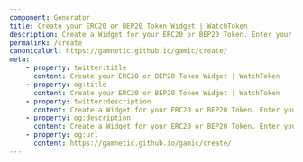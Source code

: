 ```yaml
---
component: Generator
title: Create your ERC20 or BEP20 Token Widget | WatchToken
description: Create a Widget for your ERC20 or BEP20 Token. Enter your ERC20 or BEP20 Token details, create a Widget and share it with your users.
permalink: /create
canonicalUrl: https://gamnetic.github.io/gamic/create/
meta:
    - property: twitter:title
      content: Create your ERC20 or BEP20 Token Widget | WatchToken
    - property: og:title
      content: Create your ERC20 or BEP20 Token Widget | WatchToken
    - property: twitter:description
      content: Create a Widget for your ERC20 or BEP20 Token. Enter your ERC20 or BEP20 Token details, create a Widget and share it with your users.
    - property: og:description
      content: Create a Widget for your ERC20 or BEP20 Token. Enter your ERC20 or BEP20 Token details, create a Widget and share it with your users.
    - property: og:url
      content: https://gamnetic.github.io/gamic/create/
---
```

